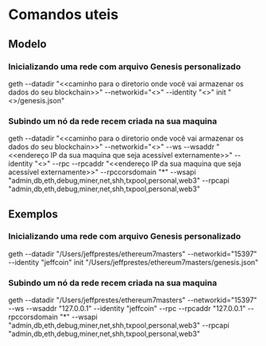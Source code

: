 # Comandos uteis

## Modelo

### Inicializando uma rede com arquivo Genesis personalizado
geth --datadir "<<caminho para o diretorio onde você vai armazenar os dados do seu blockchain>>" --networkid="<<um numero qualquer para ser ID>>" --identity "<<um nome qualquer para ser uma idenficacao>>" init "<<caminho para o seu arquivo genesis>>/genesis.json"

### Subindo um nó da rede recem criada na sua maquina
geth --datadir "<<caminho para o diretorio onde você vai armazenar os dados do seu blockchain>>" --networkid="<<um numero qualquer para ser ID>>" --ws --wsaddr "<<endereço IP da sua maquina que seja acessível externamente>>" --identity "<<um nome qualquer para ser uma idenficacao>>" --rpc --rpcaddr "<<endereço IP da sua maquina que seja acessível externamente>>" --rpccorsdomain "*" --wsapi "admin,db,eth,debug,miner,net,shh,txpool,personal,web3" --rpcapi "admin,db,eth,debug,miner,net,shh,txpool,personal,web3"

## Exemplos

### Inicializando uma rede com arquivo Genesis personalizado
geth --datadir "/Users/jeffprestes/ethereum7masters" --networkid="15397" --identity "jeffcoin" init "/Users/jeffprestes/ethereum7masters/genesis.json"

### Subindo um nó da rede recem criada na sua maquina
geth --datadir "/Users/jeffprestes/ethereum7masters" --networkid="15397" --ws --wsaddr "127.0.0.1" --identity "jeffcoin" --rpc --rpcaddr "127.0.0.1" --rpccorsdomain "*" --wsapi "admin,db,eth,debug,miner,net,shh,txpool,personal,web3" --rpcapi "admin,db,eth,debug,miner,net,shh,txpool,personal,web3"
